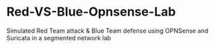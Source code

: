 # Red-VS-Blue-Opnsense-Lab
Simulated Red Team attack &amp; Blue Team defense using OPNSense and Suricata in a segmented network lab
